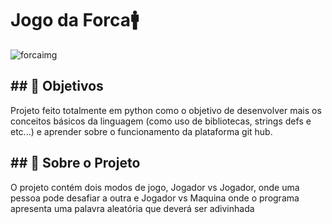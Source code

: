 <!DOCTYPE html>
<h1>
    Jogo da Forca🚹
</h1>

![forcaimg](https://github.com/DavidEricsom/Jogo_da_Forca-Hangman_Game/assets/169815129/9328ce19-9d54-4c1f-a34f-372a127e38e2)


<h2>## 📌 Objetivos</h2>
Projeto feito totalmente em python como o objetivo de desenvolver mais os conceitos básicos da linguagem (como uso de bibliotecas, strings defs e etc...) e aprender sobre o funcionamento da plataforma git hub.


<h2>## 💫 Sobre o Projeto</h2>
O projeto contém dois modos de jogo, Jogador vs Jogador, onde uma pessoa pode desafiar a outra e Jogador vs Maquina onde o programa apresenta uma palavra aleatória que deverá ser adivinhada


</html>
